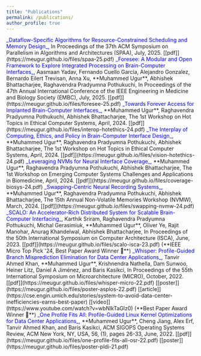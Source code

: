 ```yaml
---
title: "Publications"
permalink: /publications/
author_profile: true
---
```

<span style="color:blue">
_Dataflow-Specific Algorithms for Resource-Constrained Scheduling and Memory Design_,
</span>
In Proceedings of the 37th ACM Symposium on Parallelism in Algorithms and Architectures (SPAA), July, 2025. [[pdf]](https://meugur.github.io/files/spaa-25.pdf)

<span style="color:blue">
_Foresee: A Modular and Open Framework to Explore Integrated Processing on Brain-Computer Interfaces_,
</span>
Aasmaan Yadav, Fernando Cuello Garcia, Alejandro Gonzalez, Bernardo Eilert Trevisan, Anna Xu, **Muhammed Ugur**, Abhishek Bhattacharjee, Raghavendra Pradyumna Pothukuchi,
In Proceedings of the 47th Annual International Conference of the IEEE Engineering in Medicine and Biology Society (EMBC), July, 2025. [[pdf]](https://meugur.github.io/files/foresee-25.pdf)

<span style="color:blue">
_Towards Forever Access for Implanted Brain-Computer Interfaces_,
</span>
**Muhammed Ugur**, Raghavendra Pradyumna Pothukuchi, Abhishek Bhattacharjee,
The 1st Workshop on Hot Topics in Ethical Computer Systems, April, 2024. [[pdf]](https://meugur.github.io/files/interop-hotethics-24.pdf)

<span style="color:blue">
_The Interplay of Computing, Ethics, and Policy in Brain-Computer Interface Design_,
</span>
**Muhammed Ugur**, Raghavendra Pradyumna Pothukuchi, Abhishek Bhattacharjee,
The 1st Workshop on Hot Topics in Ethical Computer Systems, April, 2024. [[pdf]](https://meugur.github.io/files/vision-hotethics-24.pdf)

<span style="color:blue">
_Leveraging NVMs for Neural Interface Coverage_,
</span>
**Muhammed Ugur**, Raghavendra Pradyumna Pothukuchi, Abhishek Bhattacharjee,
The 1st Workshop on Emerging Computer Systems Challenges and Applications in Biomedicine, April, 2024. [[pdf]](https://meugur.github.io/files/coverage-biosys-24.pdf)

<span style="color:blue">
_Swapping-Centric Neural Recording Systems_,
</span>
**Muhammed Ugur**, Raghavendra Pradyumna Pothukuchi, Abhishek Bhattacharjee,
The 15th Annual Non-Volatile Memories Workshop (NVMW), March, 2024. [[pdf]](https://meugur.github.io/files/swapping-nvmw-24.pdf)

<span style="color:blue">
_SCALO: An Accelerator-Rich Distributed System for Scalable Brain-Computer Interfacing_,
</span>
Karthik Sriram, Raghavendra Pradyumna Pothukuchi, Michal Gerasimiuk, **Muhammed Ugur**, Oliver Ye, Rajit Manohar, Anurag Khandelwal, Abhishek Bhattacharjee,
In Proceedings of the 50th International Symposium on Computer Architecture (ISCA), June, 2023. [[pdf]](https://meugur.github.io/files/scalo-isca-23.pdf)  
(**IEEE Micro Top Pick '24, Best Paper Award Winner 🏅**)

<span style="color:blue">
_Whisper: Profile-Guided Branch Misprediction Elimination for Data Center Applications_,
</span>
Tanvir Ahmed Khan, **Muhammed Ugur**, Krishnendra Nathella, Dam Sunwoo, Heiner Litz, Daniel A Jiménez, and Baris Kasikci,
In Proceedings of the 55th International Symposium on Microarchitecture (MICRO), October, 2022. [[pdf]](https://meugur.github.io/files/whisper-micro-22.pdf) [[poster]](https://meugur.github.io/files/poster-asplos-22.pdf) [[article]](https://cse.engin.umich.edu/stories/system-to-avoid-data-center-inefficiencies-earns-best-paper) [[video]](https://www.youtube.com/watch?v=wbNlkTaGlz0)  
(**Best Paper Award Winner 🏅**)

<span style="color:blue">
_One Profile Fits All: Profile-Guided Linux Kernel Optimizations for Data Center Applications_,
</span>
**Muhammed Ugur**, Cheng Jiang, Alex Erf, Tanvir Ahmed Khan, and Baris Kasikci,
ACM SIGOPS Operating Systems Review, ACM New York, NY, USA, 56, (1), pages 26-33, June, 2022. [[pdf]](https://meugur.github.io/files/one-profile-fits-all-osr-22.pdf) [[poster]](https://meugur.github.io/files/poster-pldi-21.pdf)
